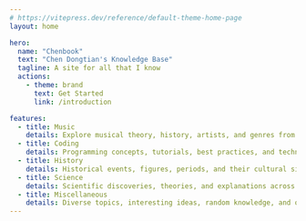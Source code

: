 ```yaml
---
# https://vitepress.dev/reference/default-theme-home-page
layout: home

hero:
  name: "Chenbook"
  text: "Chen Dongtian's Knowledge Base"
  tagline: A site for all that I know
  actions:
    - theme: brand
      text: Get Started
      link: /introduction

features:
  - title: Music
    details: Explore musical theory, history, artists, and genres from classical to contemporary
  - title: Coding
    details: Programming concepts, tutorials, best practices, and technical documentation
  - title: History
    details: Historical events, figures, periods, and their cultural significance
  - title: Science
    details: Scientific discoveries, theories, and explanations across various disciplines
  - title: Miscellaneous
    details: Diverse topics, interesting ideas, random knowledge, and other fascinating subjects
---
```



